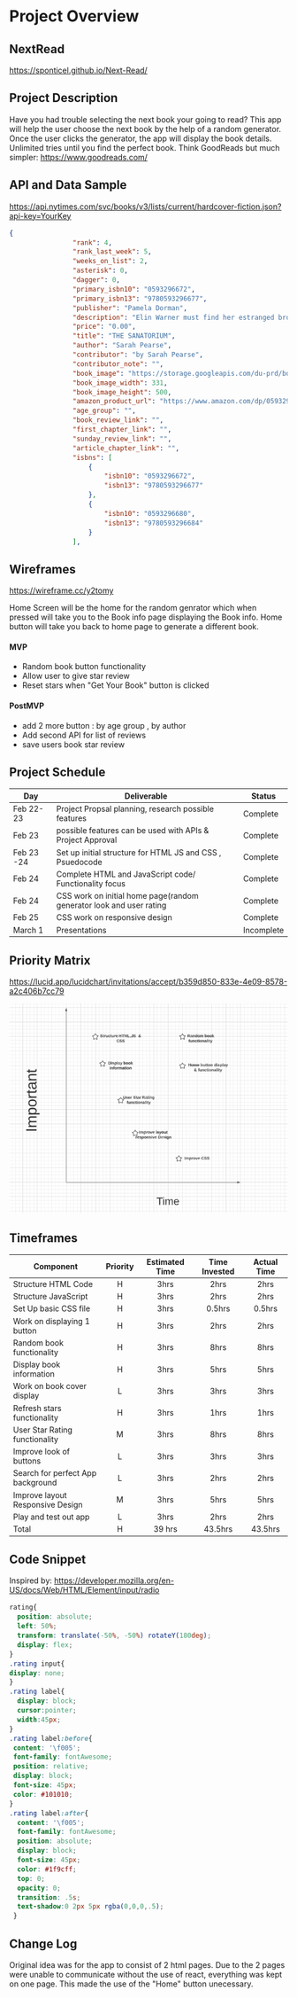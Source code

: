 # Project Overview

## NextRead

https://sponticel.github.io/Next-Read/

## Project Description

Have you had trouble selecting the next book your going to read? This app will help the user choose the next book by the help of a random generator. Once the user clicks the generator, the app will display the book details. Unlimited tries until you find the perfect book. Think GoodReads but much simpler: https://www.goodreads.com/

## API and Data Sample
https://api.nytimes.com/svc/books/v3/lists/current/hardcover-fiction.json?api-key=YourKey

```json
{
                "rank": 4,
                "rank_last_week": 5,
                "weeks_on_list": 2,
                "asterisk": 0,
                "dagger": 0,
                "primary_isbn10": "0593296672",
                "primary_isbn13": "9780593296677",
                "publisher": "Pamela Dorman",
                "description": "Elin Warner must find her estranged brother’s fiancée, who goes missing as a storm approaches a hotel that was once a sanatorium in the Swiss Alps.",
                "price": "0.00",
                "title": "THE SANATORIUM",
                "author": "Sarah Pearse",
                "contributor": "by Sarah Pearse",
                "contributor_note": "",
                "book_image": "https://storage.googleapis.com/du-prd/books/images/9780593296677.jpg",
                "book_image_width": 331,
                "book_image_height": 500,
                "amazon_product_url": "https://www.amazon.com/dp/0593296672?tag=NYTBSREV-20&tag=NYTBSREV-20",
                "age_group": "",
                "book_review_link": "",
                "first_chapter_link": "",
                "sunday_review_link": "",
                "article_chapter_link": "",
                "isbns": [
                    {
                        "isbn10": "0593296672",
                        "isbn13": "9780593296677"
                    },
                    {
                        "isbn10": "0593296680",
                        "isbn13": "9780593296684"
                    }
                ],
```

## Wireframes

https://wireframe.cc/y2tomy

Home Screen will be the home for the random genrator which when pressed will take you to the Book info page displaying the Book info. Home button will take you back to home page to generate a different book.

#### MVP 

- Random book button functionality
- Allow user to give star review 
- Reset stars when "Get Your Book" button is clicked

#### PostMVP  
- add 2 more button : by age group , by author
- Add second API for list of reviews
- save users book star review

## Project Schedule

|  Day | Deliverable | Status
|---|---| ---|
|Feb 22-23| Project Propsal planning, research possible features | Complete
|Feb 23| possible features can be used with APIs & Project Approval | Complete
|Feb 23 -24| Set up initial structure for HTML JS and CSS , Psuedocode | Complete
|Feb 24| Complete HTML and JavaScript code/ Functionality focus | Complete
|Feb 24| CSS work on initial home page(random generator look and user rating| Complete
|Feb 25| CSS work on responsive design | Complete
|March 1| Presentations | Incomplete

## Priority Matrix
https://lucid.app/lucidchart/invitations/accept/b359d850-833e-4e09-8578-a2c406b7cc79

<img src="./priority-matrix.png" alt="priority-matrix"/>

## Timeframes

| Component | Priority | Estimated Time | Time Invested | Actual Time |
| --- | :---: |  :---: | :---: | :---: |
| Structure HTML Code | H | 3hrs| 2hrs | 2hrs |
| Structure JavaScript| H | 3hrs| 2hrs | 2hrs |
| Set Up basic CSS file | H | 3hrs| 0.5hrs | 0.5hrs |
| Work on displaying 1 button | H | 3hrs| 2hrs | 2hrs |
| Random book functionality | H | 3hrs| 8hrs | 8hrs |
| Display book information | H | 3hrs| 5hrs | 5hrs |
| Work on book cover display | L | 3hrs| 3hrs | 3hrs |
| Refresh stars functionality | H | 3hrs|  1hrs | 1hrs |
| User Star Rating functionality | M | 3hrs| 8hrs | 8hrs |
| Improve look of buttons | L | 3hrs| 3hrs | 3hrs |
| Search for perfect App background| L | 3hrs| 2hrs | 2hrs |
| Improve layout Responsive Design | M | 3hrs| 5hrs | 5hrs|
| Play and test out app | L | 3hrs| 2hrs | 2hrs |
| Total | H | 39 hrs| 43.5hrs | 43.5hrs |

## Code Snippet
Inspired by: https://developer.mozilla.org/en-US/docs/Web/HTML/Element/input/radio 
```css
rating{
  position: absolute;
  left: 50%;
  transform: translate(-50%, -50%) rotateY(180deg);
  display: flex;
}
.rating input{
display: none;
}
.rating label{
  display: block;
  cursor:pointer;
  width:45px;
}
.rating label:before{
 content: '\f005';
 font-family: fontAwesome;
 position: relative;
 display: block;
 font-size: 45px;
 color: #101010;
}
.rating label:after{
  content: '\f005';
  font-family: fontAwesome;
  position: absolute;
  display: block;
  font-size: 45px;
  color: #1f9cff;
  top: 0;
  opacity: 0;
  transition: .5s;
  text-shadow:0 2px 5px rgba(0,0,0,.5);
 }
```

## Change Log
 Original idea was for the app to consist of 2 html pages. Due to the 2 pages were unable to communicate without the use of react, everything was kept on one page. This made the use of the "Home" button unecessary.
